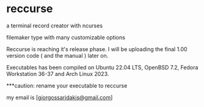 # reccurse
a terminal record creator with ncurses

filemaker type with many customizable options

Reccurse is reaching it's release phase. I will be uploading the final 1.00 version code ( and the manual ) later on.

Executables has been compiled on Ubuntu 22.04 LTS, OpenBSD 7.2, Fedora Workstation 36-37 and Arch Linux 2023.

***caution: rename your executable to reccurse

my email is [giorgossaridakis@gmail.com]
